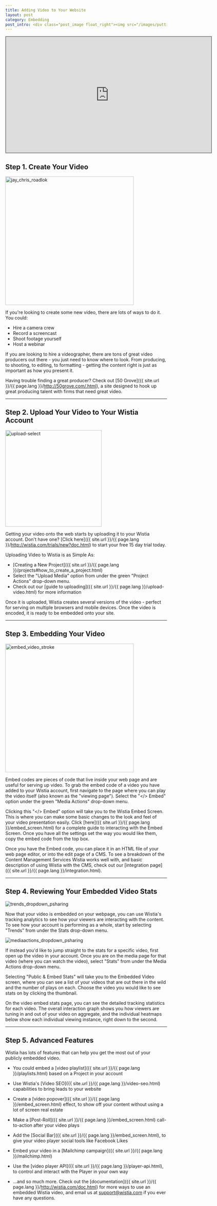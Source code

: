 ```yaml
---
title: Adding Video to Your Website
layout: post
category: Embedding
post_intro: <div class="post_image float_right"><img src="/images/puttingvideo_guide.png" alt="puttingvideo_guide" /></div><p>Putting video on your website is the best way to get your message across.</p><p>Video is an engaging medium that can communicate complex topics clearly and concisely, without a ton of effort from the viewer.  At Wistia, our goal is to make it easy to embed video on your website, and get actionable analytics from your viewers interactions.  This guide is designed to get you from a blank slate to having a great video streaming over the web, powered by Wistia.</p><p>Public sharing is right for you if you want to:</p><ul><li>Add video to your website, blog, or wiki</li><li>Track how your audience as a whole watches your video</li><li>Track how individuals watch your video</li></ul>
---
```


<div class="video_embed">
  <iframe src="http://fast.wistia.com/embed/iframe/5c913cd4fb?videoWidth=640&videoHeight=360&controlsVisibleOnLoad=true" allowtransparency="true" frameborder="0" class="wistia_embed" name="wistia_embed" width="640" height="360" style="border:2px solid gray;"></iframe>
</div>

## Step 1. Create Your Video

<div class="post_image float_right">
<img src="/images/jay_chris_roadlok.png" alt="jay_chris_roadlok" width="400px" />
</div>

If you're looking to create some new video, there are lots of ways to do it.  You could:

*  Hire a camera crew
*  Record a screencast
*  Shoot footage yourself
*  Host a webinar

If you are looking to hire a videographer, there are tons of great video producers out there - you just need to know where to look.  From producing, to shooting, to editing, to formatting - getting the content right is just as important as how you present it.

Having trouble finding a great producer? Check out [50 Grove]({{ site.url }}/{{ page.lang }}/http://50grove.com/.html), a site designed to hook up great producing talent with firms that need great video.

----

## Step 2. Upload Your Video to Your Wistia Account

<div class="post_image float_right">
<img src="/images/upload-select.png" alt="upload-select" width="300px" />
</div>

Getting your video onto the web starts by uploading it to your Wistia account.  Don't have one? [Click here]({{ site.url }}/{{ page.lang }}/http://wistia.com/trials/new?doc.html) to start your free 15 day trial today.

Uploading Video to Wistia is as Simple As:

*  [Creating a New Project]({{ site.url }}/{{ page.lang }}/projects#how_to_create_a_project.html)
*  Select the "Upload Media" option from under the green "Project Actions" drop-down menu.
*  Check out our [guide to uploading]({{ site.url }}/{{ page.lang }}/upload-video.html) for more information

Once it is uploaded, Wistia creates several versions of the video - perfect for serving on multiple browsers and mobile devices.  Once the video is encoded, it is ready to be embedded onto your site.

----

## Step 3. Embedding Your Video

<div class="post_image float_right">
<img src="/images/embed_video_stroke.png" alt="embed_video_stroke" width="400px" />
</div>

Embed codes are pieces of code that live inside your web page and are useful for serving up video.  To grab the embed code of a video you have added to your Wistia account, first navigate to the page where you can play the video itself (also known as the "viewing page").  Select the "</> Embed" option under the green "Media Actions" drop-down menu.

<style float-right>[{{:superEmbed_dialogue_publicsharing.png?350}}]({{ site.url }}/{{ page.lang }}/public_sharing.html)</style>
Clicking this "</> Embed" option will take you to the Wistia Embed Screen.  This is where you can make some basic changes to the look and feel of your video presentation easily.  Click [here]({{ site.url }}/{{ page.lang }}/embed_screen.html) for a complete guide to interacting with the Embed Screen.  Once you have all the settings set the way you would like them, copy the embed code from the top box.

Once you have the Embed code, you can place it in an HTML file of your web page editor, or into the edit page of a CMS.  To see a breakdown of the Content Management Services Wistia works well with, and basic description of using Wistia with the CMS, check out our [integration page]({{ site.url }}/{{ page.lang }}/integration.html).

----

## Step 4. Reviewing Your Embedded Video Stats

<div class="post_image float_right">
<img src="/images/trends_dropdown_psharing.png" alt="trends_dropdown_psharing" />
</div>

Now that your video is embedded on your webpage, you can use Wistia's tracking analytics to see how your viewers are interacting with the content.  To see how your account is performing as a whole, start by selecting "Trends" from under the Stats drop-down menu.

<div class="post_image float_right">
<img src="/images/mediaactions_dropdown_psharing.png" alt="mediaactions_dropdown_psharing" />
</div>

<style float-right>[{{:mediaactions_dropdown_psharing.png}}]({{ site.url }}/{{ page.lang }}/public_sharing.html)</style>

If instead you'd like to jump straight to the stats for a specific video, first open up the video in your account.  Once you are on the media page for that video (where you can watch the video), select "Stats" from under the Media Actions drop-down menu.

<style float-right>[{{:psharing_projects_list.png}}]({{ site.url }}/{{ page.lang }}/public_sharing.html)</style>

Selecting "Public & Embed Stats" will take you to the Embedded Video screen, where you can see a list of your videos that are out there in the wild and the number of plays on each.  Choose the video you would like to see stats on by clicking the thumbnail.

<style float-right>[{{:psharing_media_stats.png}}]({{ site.url }}/{{ page.lang }}/public_sharing.html)</style>

On the video embed stats page, you can see the detailed tracking statistics for each video.  The overall interaction graph shows you how viewers are tuning in and out of your video on aggregate, and the individual heatmaps below show each individual viewing instance, right down to the second.

----

## Step 5. Advanced Features

Wistia has lots of features that can help you get the most out of your publicly embedded video.
  

*  You could embed a [video playlist]({{ site.url }}/{{ page.lang }}/playlists.html) based on a Project in your account

*  Use Wistia's [Video SEO]({{ site.url }}/{{ page.lang }}/video-seo.html) capabilities to bring leads to your website

*  Create a [video popover]({{ site.url }}/{{ page.lang }}/embed_screen.html) effect, to show off your content without using a lot of screen real estate

*  Make a [Post-Roll]({{ site.url }}/{{ page.lang }}/embed_screen.html) call-to-action after your video plays

*  Add the [Social Bar]({{ site.url }}/{{ page.lang }}/embed_screen.html), to give your video player social tools like Facebook Likes

*  Embed your video in a [Mailchimp campaign]({{ site.url }}/{{ page.lang }}/mailchimp.html)

*  Use the [video player API]({{ site.url }}/{{ page.lang }}/player-api.html), to control and interact with the Player in your own way

*  ...and so much more.  Check out the [documentation]({{ site.url }}/{{ page.lang }}/http://wistia.com/doc.html) for more ways to use an embedded Wistia video, and email us at <support@wistia.com> if you ever have any questions.



